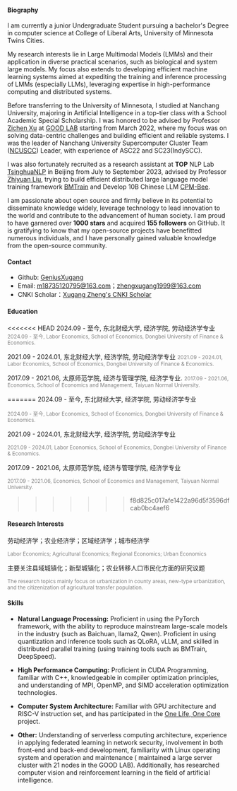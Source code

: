 
#### Biography
I am currently a junior Undergraduate Student pursuing a bachelor's Degree in computer science at College of Liberal Arts, University of Minnesota Twins Cities.

My research interests lie in Large Multimodal Models (LMMs) and their application in diverse practical scenarios, such as biological and system large models. My focus also extends to developing efficient machine learning systems aimed at expediting the training and inference processing of LMMs (especially LLMs), leveraging expertise in high-performance computing and distributed systems.

Before transferring to the University of Minnesota, I studied at Nanchang University, majoring in Artificial Intelligence in a top-tier class with a School Academic Special Scholarship. I was honored to be advised by Professor [Zichen Xu](https://good.ncu.edu.cn/Pages/Professor.html) at [GOOD LAB](https://good.ncu.edu.cn) starting from March 2022, where my focus was on solving data-centric challenges and building efficient and reliable systems. I was the leader of Nanchang University Supercomputer Cluster Team ([NCUSCC](https://hpc.ncuscc.tech/)) Leader, with experience of ASC22 and SC23(IndySCC).

I was also fortunately recruited as a research assistant at **TOP** NLP Lab [TsinghuaNLP](https://github.com/thunlp) in Beijing from July to September 2023, advised by Professor [Zhiyuan Liu](https://nlp.csai.tsinghua.edu.cn/~lzy/), trying to build efficient distributed large language model training framework [BMTrain](https://github.com/OpenBMB/BMTrain) and Develop 10B Chinese LLM [CPM-Bee](https://github.com/OpenBMB/CPM-Bee/blob/main/README_en.md).

I am passionate about open source and firmly believe in its potential to disseminate knowledge widely, leverage technology to lead innovation to the world and contribute to the advancement of human society. I am proud to have garnered over **1000 stars** and acquired **155 followers** on GitHub. It is gratifying to know that my open-source projects have benefitted numerous individuals, and I have personally gained valuable knowledge from the open-source community.

#### Contact
* Github: [GeniusXugang](https://github.com/GeniusXugang)
* Email: m18735120795@163.com；zhengxugang1999@163.com
* CNKI Scholar：[Xugang Zheng's CNKI Scholar](https://au.cnki.net/author/personalInfo/000051520843)

#### Education
<<<<<<< HEAD
2024.09 - 至今, 东北财经大学, 经济学院, 劳动经济学专业  
<span style="font-size: smaller; color: grey;">2024.09 - 至今, Labor Economics, School of Economics, Dongbei University of Finance & Economics.</span>

2021.09 - 2024.01, 东北财经大学, 经济学院, 劳动经济学专业
<span style="font-size: smaller; color: grey;">2021.09 - 2024.01, Labor Economics, School of Economics, Dongbei University of Finance & Economics.</span>

2017.09 - 2021.06, 太原师范学院, 经济与管理学院, 经济学专业.
<span style="font-size: smaller; color: grey;">2017.09 - 2021.06, Economics, School of Economics and Management, Taiyuan Normal University.</span>

=======
2024.09 - 至今, 东北财经大学, 经济学院, 劳动经济学专业 

<span style="font-size: smaller; color: grey;">2024.09 - 至今, Labor Economics, School of Economics, Dongbei University of Finance & Economics.</span>

2021.09 - 2024.01, 东北财经大学, 经济学院, 劳动经济学专业

<span style="font-size: smaller; color: grey;">2021.09 - 2024.01, Labor Economics, School of Economics, Dongbei University of Finance & Economics.</span>

2017.09 - 2021.06, 太原师范学院, 经济与管理学院, 经济学专业

<span style="font-size: smaller; color: grey;">2017.09 - 2021.06, Economics, School of Economics and Management, Taiyuan Normal University.</span>
>>>>>>> f8d825c017afe1422a96d5f3596dfcab0bc4aef6

#### Research Interests
劳动经济学；农业经济学；区域经济学；城市经济学

<span style="font-size: smaller; color: grey;">Labor Economics; Agricultural Economics; Regional Economics; Urban Economics</span>

主要关注县域城镇化；新型城镇化；农业转移人口市民化方面的研究议题

<span style="font-size: smaller; color: grey;">The research topics mainly focus on urbanization in county areas, new-type urbanization, and the citizenization of agricultural transfer population.</span>

#### Skills
* **Natural Language Processing:** Proficient in using the PyTorch framework, with the ability to reproduce mainstream large-scale models in the industry (such as Baichuan, llama2, Qwen). Proficient in using quantization and inference tools such as QLoRA, vLLM, and skilled in distributed parallel training (using training tools such as BMTrain, DeepSpeed).

* **High Performance Computing:** Proficient in CUDA Programming, familiar with C++, knowledgeable in compiler optimization principles, and understanding of MPI, OpenMP, and SIMD acceleration optimization technologies.

* **Computer System Architecture:** Familiar with GPU architecture and RISC-V instruction set, and has participated in the [One Life, One Core](https://ysyx.oscc.cc/) project.

* **Other:** Understanding of serverless computing architecture, experience in applying federated learning in network security, involvement in both front-end and back-end development, familiarity with Linux operating system and operation and maintenance ( maintained a large server cluster with 21 nodes in the GOOD LAB). Additionally, has researched computer vision and reinforcement learning in the field of artificial intelligence.
